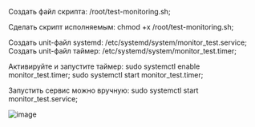 Создать файл скрипта: /root/test-monitoring.sh;

Cделать скрипт исполняемым: chmod +x /root/test-monitoring.sh;

Создать unit-файл systemd: /etc/systemd/system/monitor_test.service;
Создать unit-файл таймер: /etc/systemd/system/monitor_test.timer;

Активируйте и запустите таймер:
sudo systemctl enable monitor_test.timer;
sudo systemctl start monitor_test.timer;

Запустить сервис можно вручную:
sudo systemctl start monitor_test.service;

![image](https://github.com/user-attachments/assets/9a7a8727-ef81-4824-a833-798bb9457599)
